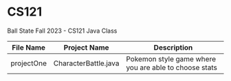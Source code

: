 # CS121
Ball State Fall 2023 - CS121 Java Class

| File Name | Project Name | Description |
| --------- | ------------ | ----------- |
| projectOne | CharacterBattle.java | Pokemon style game where you are able to choose stats 
